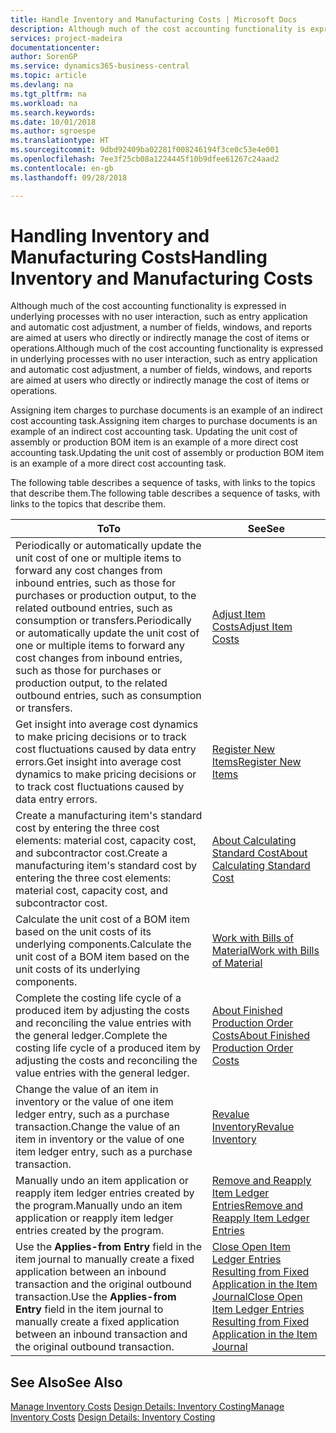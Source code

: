```yaml
---
title: Handle Inventory and Manufacturing Costs | Microsoft Docs
description: Although much of the cost accounting functionality is expressed in underlying processes with no user interaction, such as entry application and automatic cost adjustment, a number of fields, windows, and reports are aimed at users who directly or indirectly manage the cost of items or operations.
services: project-madeira
documentationcenter: 
author: SorenGP
ms.service: dynamics365-business-central
ms.topic: article
ms.devlang: na
ms.tgt_pltfrm: na
ms.workload: na
ms.search.keywords: 
ms.date: 10/01/2018
ms.author: sgroespe
ms.translationtype: HT
ms.sourcegitcommit: 9dbd92409ba02281f008246194f3ce0c53e4e001
ms.openlocfilehash: 7ee3f25cb08a1224445f10b9dfee61267c24aad2
ms.contentlocale: en-gb
ms.lasthandoff: 09/28/2018

---
```

# <a name="handling-inventory-and-manufacturing-costs"></a><span data-ttu-id="01656-103">Handling Inventory and Manufacturing Costs</span><span class="sxs-lookup"><span data-stu-id="01656-103">Handling Inventory and Manufacturing Costs</span></span>
<span data-ttu-id="01656-104">Although much of the cost accounting functionality is expressed in underlying processes with no user interaction, such as entry application and automatic cost adjustment, a number of fields, windows, and reports are aimed at users who directly or indirectly manage the cost of items or operations.</span><span class="sxs-lookup"><span data-stu-id="01656-104">Although much of the cost accounting functionality is expressed in underlying processes with no user interaction, such as entry application and automatic cost adjustment, a number of fields, windows, and reports are aimed at users who directly or indirectly manage the cost of items or operations.</span></span>  

 <span data-ttu-id="01656-105">Assigning item charges to purchase documents is an example of an indirect cost accounting task.</span><span class="sxs-lookup"><span data-stu-id="01656-105">Assigning item charges to purchase documents is an example of an indirect cost accounting task.</span></span> <span data-ttu-id="01656-106">Updating the unit cost of assembly or production BOM item is an example of a more direct cost accounting task.</span><span class="sxs-lookup"><span data-stu-id="01656-106">Updating the unit cost of assembly or production BOM item is an example of a more direct cost accounting task.</span></span>  

 <span data-ttu-id="01656-107">The following table describes a sequence of tasks, with links to the topics that describe them.</span><span class="sxs-lookup"><span data-stu-id="01656-107">The following table describes a sequence of tasks, with links to the topics that describe them.</span></span>   

|<span data-ttu-id="01656-108">**To**</span><span class="sxs-lookup"><span data-stu-id="01656-108">**To**</span></span>|<span data-ttu-id="01656-109">**See**</span><span class="sxs-lookup"><span data-stu-id="01656-109">**See**</span></span>|  
|------------|-------------|  
|<span data-ttu-id="01656-110">Periodically or automatically update the unit cost of one or multiple items to forward any cost changes from inbound entries, such as those for purchases or production output, to the related outbound entries, such as consumption or transfers.</span><span class="sxs-lookup"><span data-stu-id="01656-110">Periodically or automatically update the unit cost of one or multiple items to forward any cost changes from inbound entries, such as those for purchases or production output, to the related outbound entries, such as consumption or transfers.</span></span>|[<span data-ttu-id="01656-111">Adjust Item Costs</span><span class="sxs-lookup"><span data-stu-id="01656-111">Adjust Item Costs</span></span>](inventory-how-adjust-item-costs.md)|  
|<span data-ttu-id="01656-112">Get insight into average cost dynamics to make pricing decisions or to track cost fluctuations caused by data entry errors.</span><span class="sxs-lookup"><span data-stu-id="01656-112">Get insight into average cost dynamics to make pricing decisions or to track cost fluctuations caused by data entry errors.</span></span>|[<span data-ttu-id="01656-113">Register New Items</span><span class="sxs-lookup"><span data-stu-id="01656-113">Register New Items</span></span>](inventory-how-register-new-items.md)|  
|<span data-ttu-id="01656-114">Create a manufacturing item's standard cost by entering the three cost elements: material cost, capacity cost, and subcontractor cost.</span><span class="sxs-lookup"><span data-stu-id="01656-114">Create a manufacturing item's standard cost by entering the three cost elements: material cost, capacity cost, and subcontractor cost.</span></span>|[<span data-ttu-id="01656-115">About Calculating Standard Cost</span><span class="sxs-lookup"><span data-stu-id="01656-115">About Calculating Standard Cost</span></span>](finance-about-calculating-standard-cost.md)|  
|<span data-ttu-id="01656-116">Calculate the unit cost of a BOM item based on the unit costs of its underlying components.</span><span class="sxs-lookup"><span data-stu-id="01656-116">Calculate the unit cost of a BOM item based on the unit costs of its underlying components.</span></span>|[<span data-ttu-id="01656-117">Work with Bills of Material</span><span class="sxs-lookup"><span data-stu-id="01656-117">Work with Bills of Material</span></span>](inventory-how-work-BOMs.md)|  
|<span data-ttu-id="01656-118">Complete the costing life cycle of a produced item by adjusting the costs and reconciling the value entries with the general ledger.</span><span class="sxs-lookup"><span data-stu-id="01656-118">Complete the costing life cycle of a produced item by adjusting the costs and reconciling the value entries with the general ledger.</span></span>|[<span data-ttu-id="01656-119">About Finished Production Order Costs</span><span class="sxs-lookup"><span data-stu-id="01656-119">About Finished Production Order Costs</span></span>](finance-about-finished-production-order-costs.md)|  
|<span data-ttu-id="01656-120">Change the value of an item in inventory or the value of one item ledger entry, such as a purchase transaction.</span><span class="sxs-lookup"><span data-stu-id="01656-120">Change the value of an item in inventory or the value of one item ledger entry, such as a purchase transaction.</span></span>|[<span data-ttu-id="01656-121">Revalue Inventory</span><span class="sxs-lookup"><span data-stu-id="01656-121">Revalue Inventory</span></span>](inventory-how-revalue-inventory.md)|
|<span data-ttu-id="01656-122">Manually undo an item application or reapply item ledger entries created by the program.</span><span class="sxs-lookup"><span data-stu-id="01656-122">Manually undo an item application or reapply item ledger entries created by the program.</span></span>|[<span data-ttu-id="01656-123">Remove and Reapply Item Ledger Entries</span><span class="sxs-lookup"><span data-stu-id="01656-123">Remove and Reapply Item Ledger Entries</span></span>](finance-how-to-remove-and-reapply-item-entries.md)|  
|<span data-ttu-id="01656-124">Use the **Applies-from Entry** field in the item journal to manually create a fixed application between an inbound transaction and the original outbound transaction.</span><span class="sxs-lookup"><span data-stu-id="01656-124">Use the **Applies-from Entry** field in the item journal to manually create a fixed application between an inbound transaction and the original outbound transaction.</span></span>|[<span data-ttu-id="01656-125">Close Open Item Ledger Entries Resulting from Fixed Application in the Item Journal</span><span class="sxs-lookup"><span data-stu-id="01656-125">Close Open Item Ledger Entries Resulting from Fixed Application in the Item Journal</span></span>](finance-how-to-close-open-item-ledger-entries-resulting-from-fixed-application-in-the-item-journal.md)|  

## <a name="see-also"></a><span data-ttu-id="01656-126">See Also</span><span class="sxs-lookup"><span data-stu-id="01656-126">See Also</span></span>  
<span data-ttu-id="01656-127">[Manage Inventory Costs](finance-manage-inventory-costs.md)
[Design Details: Inventory Costing](design-details-inventory-costing.md)</span><span class="sxs-lookup"><span data-stu-id="01656-127">[Manage Inventory Costs](finance-manage-inventory-costs.md)
[Design Details: Inventory Costing](design-details-inventory-costing.md)</span></span>

